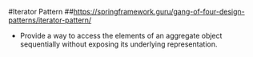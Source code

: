 #Iterator Pattern
##https://springframework.guru/gang-of-four-design-patterns/iterator-pattern/


- Provide a way to access the elements of an aggregate object sequentially without
exposing its underlying representation.


